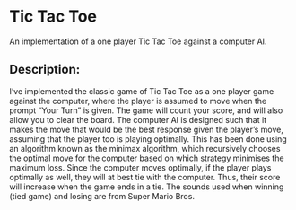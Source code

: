 # Tic Tac Toe
An implementation of a one player Tic Tac Toe against a computer AI.

## Description: 
I’ve implemented the classic game of Tic Tac Toe as a one player game against the computer, where the player is assumed to move when the prompt “Your Turn” is given. The game will count your score, and will also allow you to clear the board. The computer AI is designed such that it makes the move that would be the best response given the player’s move, assuming that the player too is playing optimally. This has been done using an algorithm known as the minimax algorithm, which recursively chooses the optimal move for the computer based on which strategy minimises the maximum loss. Since the computer moves optimally, if the player plays optimally as well, they will at best tie with the computer. Thus, their score will increase when the game ends in a tie. The sounds used when winning (tied game) and losing are from Super Mario Bros.

